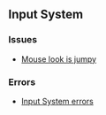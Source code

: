 ## Input System
### Issues
- [Mouse look is jumpy](Input%20System/Mouse%20Delta%20Time.md)
### Errors
- [Input System errors](Input%20System/Errors.md)